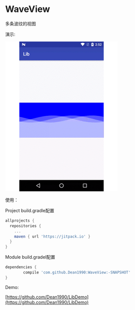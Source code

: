 # WaveView

多条波纹的视图

演示:

![demo show](waveview.gif)

使用：

Project build.gradle配置

```groovy
allprojects {
  repositories {
    ...
    maven { url 'https://jitpack.io' }
  }
}
```

Module build.gradel配置

```groovy
dependencies {
        compile 'com.github.Dean1990:WaveView:-SNAPSHOT'
}
```

Demo:

[https://github.com/Dean1990/LibDemo](https://github.com/Dean1990/LibDemo)
